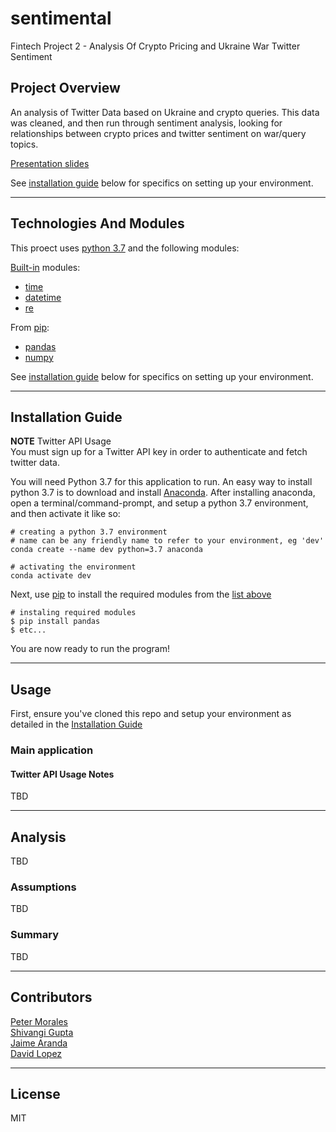 # sentimental
Fintech Project 2 - Analysis Of Crypto Pricing and Ukraine War Twitter Sentiment  

## Project Overview
An analysis of Twitter Data based on Ukraine and crypto queries. This data was cleaned, and then run through sentiment analysis, looking for relationships between crypto prices and twitter sentiment on war/query topics.  

[Presentation slides](/media/presentation.pdf)  

See [installation guide](#installation-guide) below for specifics on setting up your environment.

---

## Technologies And Modules

This proect uses [python 3.7](https://docs.python.org/3.7/) and the following modules:  

[Built-in](https://docs.python.org/3/py-modindex.html) modules:  
- [time](https://docs.python.org/3.7/library/time.html?highlight=time#module-time)
- [datetime](https://docs.python.org/3.7/library/datetime.html#module-datetime)
- [re](https://docs.python.org/3.7/library/re.html?highlight=re#module-re)

From [pip](https://pypi.org/):  
- [pandas](https://pypi.org/project/pandas/)
- [numpy](https://pypi.org/project/numpy/)


See [installation guide](#installation-guide) below for specifics on setting up your environment.

---


## Installation Guide

**NOTE** Twitter API Usage  
You must sign up for a Twitter API key in order to authenticate and fetch twitter data.  

You will need Python 3.7 for this application to run. An easy way to install python 3.7 is to download and install [Anaconda](https://www.anaconda.com/products/individual). After installing anaconda, open a terminal/command-prompt, and setup a python 3.7 environment, and then activate it like so:

```
# creating a python 3.7 environment
# name can be any friendly name to refer to your environment, eg 'dev'
conda create --name dev python=3.7 anaconda

# activating the environment
conda activate dev
```

Next, use [pip](https://pypi.org/project/pip/) to install the required modules from the [list above](#Technologies-And-Modules)


```
# instaling required modules
$ pip install pandas
$ etc...
```
You are now ready to run the program!

---

## Usage

First, ensure you've cloned this repo and setup your environment as detailed in the [Installation Guide](#installation-guide)

### Main application


#### Twitter API Usage Notes

TBD  

---


## Analysis

TBD  

### Assumptions

TBD  

### Summary

TBD  

---


## Contributors

[Peter Morales](https://github.com/pmm09c)  
[Shivangi Gupta](https://github.com/shivangiuw)   
[Jaime Aranda](https://github.com/Aranda80)  
[David Lopez](https://github.com/sububer)  

---

## License

MIT